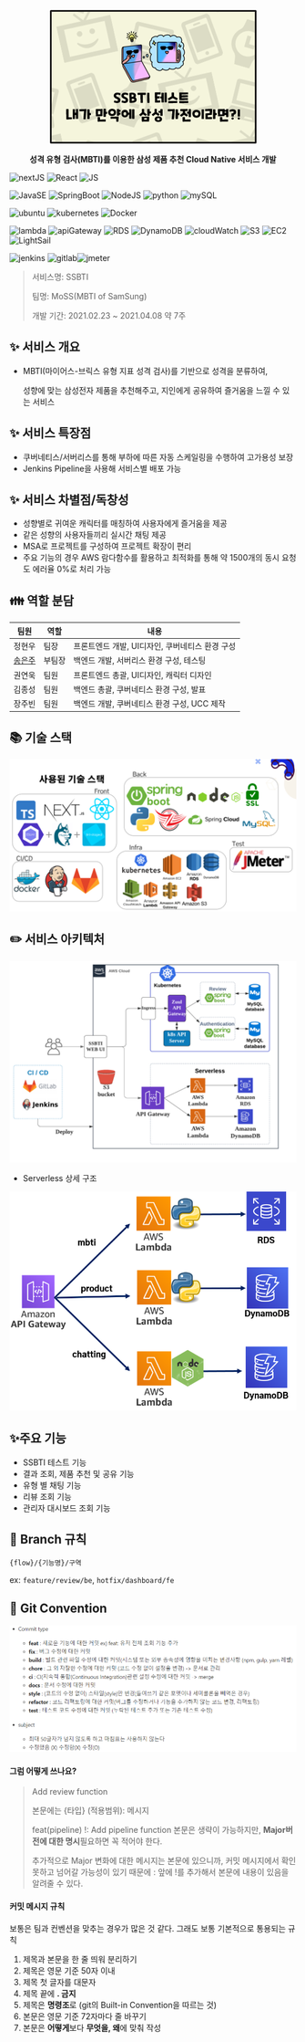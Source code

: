 <p align="center"> <img src="./README.assets/20210407_034647.png"> </p>

<p align="center">
    <b>성격 유형 검사(MBTI)를 이용한 삼성 제품 추천 Cloud Native 서비스 개발</b>   </p>

![nextJS](https://img.shields.io/badge/NextJS-10.1.3-brightgreen) ![React](https://img.shields.io/badge/React-17.0.2-brightgreen) ![JS](https://img.shields.io/badge/JavaScript-ES6%2B-brightgreen)

![JavaSE](https://img.shields.io/badge/Java%20SE-11-yellow) ![SpringBoot](https://img.shields.io/badge/SpringBoot-2.4.4-yellow) ![NodeJS](https://img.shields.io/badge/NodeJS-14.x-yellow) ![python](https://img.shields.io/badge/Python-3.8-yellow) ![mySQL](https://img.shields.io/badge/MySQL-8.0.21-yellow) 

![ubuntu](https://img.shields.io/badge/Ubuntu-20.04%20LTS-blue) ![kubernetes](https://img.shields.io/badge/Kubernetes-1.20.4-blue) ![Docker](https://img.shields.io/badge/Docker-20.10.5-blue)

![lambda](https://img.shields.io/badge/AWS-Lambda-red) ![apiGateway](https://img.shields.io/badge/AWS-API%20gateway-red) ![RDS](https://img.shields.io/badge/AWS-RDS-red) ![DynamoDB](https://img.shields.io/badge/AWS-DynamoDB-red) ![cloudWatch](https://img.shields.io/badge/AWS-CloudWatch-red) ![S3](https://img.shields.io/badge/AWS-S3-red) ![EC2](https://img.shields.io/badge/AWS-EC2-red) ![LightSail](https://img.shields.io/badge/AWS-LightSail-red) 

![jenkins](https://img.shields.io/badge/Jenkins-2.283-lightgrey) ![gitlab](https://img.shields.io/badge/GitLab----lightgrey)![jmeter](https://img.shields.io/badge/JMeter-5.4.1-yellowgreen)



> 서비스명: SSBTI
>
> 팀명: MoSS(MBTI of SamSung)
>
> 개발 기간: 2021.02.23 ~ 2021.04.08 약 7주

## :sparkles: 서비스 개요

* MBTI(마이어스-브릭스 유형 지표 성격 검사)를 기반으로 성격을 분류하여, 

  성향에 맞는 삼성전자 제품을 추천해주고, 지인에게 공유하여 즐거움을 느낄 수 있는 서비스

## :sparkles: 서비스 특장점

* 쿠버네티스/서버리스를 통해 부하에 따른 자동 스케일링을 수행하여 고가용성 보장
* Jenkins Pipeline을 사용해 서비스별 배포 가능

## :sparkles: 서비스 차별점/독창성

* 성향별로 귀여운 캐릭터를 매칭하여 사용자에게 즐거움을 제공
* 같은 성향의 사용자들끼리 실시간 채팅 제공
* MSA로 프로젝트를 구성하여 프로젝트 확장이 편리
* 주요 기능의 경우 AWS 람다함수를 활용하고 최적화를 통해 약 1500개의 동시 요청도 에러율 0%로 처리 가능

## :family: 역할 분담

| 팀원                                    | 역할   | 내용                                            |
| --------------------------------------- | ------ | ----------------------------------------------- |
| 정현우                                  | 팀장   | 프론트엔드 개발, UI디자인, 쿠버네티스 환경 구성 |
| [송은주](mailto:010-2648-8131@daum.net) | 부팀장 | 백엔드 개발, 서버리스 환경 구성, 테스팅         |
| 권연욱                                  | 팀원   | 프론트엔드 총괄, UI디자인, 캐릭터 디자인        |
| 김종성                                  | 팀원   | 백엔드 총괄, 쿠버네티스 환경 구성, 발표         |
| 장주빈                                  | 팀원   | 백엔드 개발, 쿠버네티스 환경 구성,  UCC 제작    |

## :books: 기술 스택

![stk](./README.assets/stack.png)

## :pencil2: 서비스 아키텍처

![architecture_1](./README.assets/architecture.png)

* Serverless 상세 구조

![architecture_1](./README.assets/architecture2.png)

## :sparkles:주요 기능

* SSBTI 테스트 기능
* 결과 조회, 제품 추천 및 공유 기능
* 유형 별 채팅 기능
* 리뷰 조회 기능
* 관리자 대시보드 조회 기능

## :bookmark_tabs: Branch 규칙

`{flow}/{기능명}/구역`

ex: `feature/review/be`, `hotfix/dashboard/fe`

## :bookmark_tabs: Git Convention

![image-20210225100326874](README.assets/image-20210225100326874.png)

#### 그럼 어떻게 쓰나요?

> Add review function 
>
> 본문에는 {타입} (적용범위): 메시지 
>
> feat(pipeline) !: Add pipeline function 본문은 생략이 가능하지만, **Major버전에 대한 명시**필요하면 꼭 적어야 한다. 
>
> 추가적으로 Major 변화에 대한 메시지는 본문에 있으니까, 커밋 메시지에서 확인 못하고 넘어갈 가능성이 있기 때문에 : 앞에 !를 추가해서 본문에 내용이 있음을 알려줄 수 있다.

#### 커밋 메시지 규칙 

보통은 팀과 컨벤션을 맞추는 경우가 많은 것 같다. 그래도 보통 기본적으로 통용되는 규칙  

1. 제목과 본문을 한 줄 띄워 분리하기  
2. 제목은 영문 기준 50자 이내  
3. 제목 첫 글자를 대문자  
4. 제목 끝에 **. 금지**  
5. 제목은 **명령조**로 (git의 Built-in Convention을 따르는 것)  
6. 본문은 영문 기준 72자마다 줄 바꾸기  
7. 본문은 **어떻게**보다 **무엇을, 왜**에 맞춰 작성
